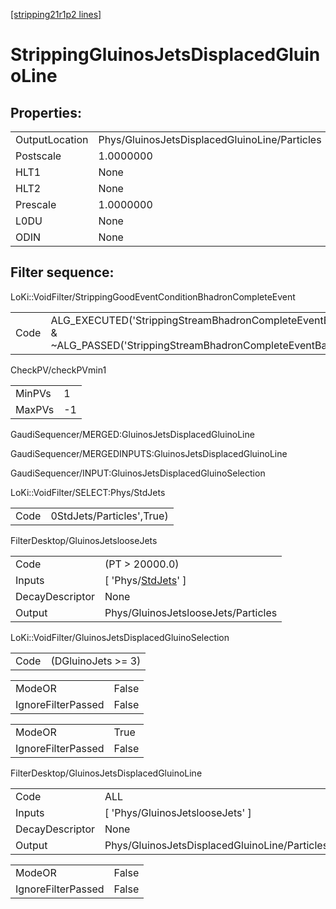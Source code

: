 [[stripping21r1p2 lines]](./stripping21r1p2-index)

# StrippingGluinosJetsDisplacedGluinoLine

## Properties:

|                |                                               |
|----------------|-----------------------------------------------|
| OutputLocation | Phys/GluinosJetsDisplacedGluinoLine/Particles |
| Postscale      | 1.0000000                                     |
| HLT1           | None                                          |
| HLT2           | None                                          |
| Prescale       | 1.0000000                                     |
| L0DU           | None                                          |
| ODIN           | None                                          |

## Filter sequence:

LoKi::VoidFilter/StrippingGoodEventConditionBhadronCompleteEvent

|      |                                                                                                                          |
|------|--------------------------------------------------------------------------------------------------------------------------|
| Code | ALG_EXECUTED('StrippingStreamBhadronCompleteEventBadEvent') & ~ALG_PASSED('StrippingStreamBhadronCompleteEventBadEvent') |

CheckPV/checkPVmin1

|        |     |
|--------|-----|
| MinPVs | 1   |
| MaxPVs | -1  |

GaudiSequencer/MERGED:GluinosJetsDisplacedGluinoLine

GaudiSequencer/MERGEDINPUTS:GluinosJetsDisplacedGluinoLine

GaudiSequencer/INPUT:GluinosJetsDisplacedGluinoSelection

LoKi::VoidFilter/SELECT:Phys/StdJets

|      |                           |
|------|---------------------------|
| Code | 0StdJets/Particles',True) |

FilterDesktop/GluinosJetslooseJets

|                 |                                                                   |
|-----------------|-------------------------------------------------------------------|
| Code            | (PT \> 20000.0)                                                   |
| Inputs          | [ 'Phys/[StdJets](./stripping21r1p2-commonparticles-stdjets)' ] |
| DecayDescriptor | None                                                              |
| Output          | Phys/GluinosJetslooseJets/Particles                               |

LoKi::VoidFilter/GluinosJetsDisplacedGluinoSelection

|      |                     |
|------|---------------------|
| Code | (DGluinoJets \>= 3) |

|                    |       |
|--------------------|-------|
| ModeOR             | False |
| IgnoreFilterPassed | False |

|                    |       |
|--------------------|-------|
| ModeOR             | True  |
| IgnoreFilterPassed | False |

FilterDesktop/GluinosJetsDisplacedGluinoLine

|                 |                                               |
|-----------------|-----------------------------------------------|
| Code            | ALL                                           |
| Inputs          | [ 'Phys/GluinosJetslooseJets' ]             |
| DecayDescriptor | None                                          |
| Output          | Phys/GluinosJetsDisplacedGluinoLine/Particles |

|                    |       |
|--------------------|-------|
| ModeOR             | False |
| IgnoreFilterPassed | False |
